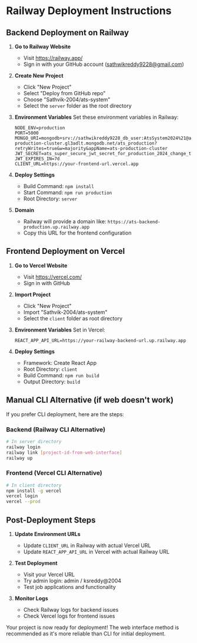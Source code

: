 # Railway Deployment Instructions

## Backend Deployment on Railway

1. **Go to Railway Website**
   - Visit https://railway.app/
   - Sign in with your GitHub account (sathwikreddy9228@gmail.com)

2. **Create New Project**
   - Click "New Project"
   - Select "Deploy from GitHub repo"
   - Choose "Sathvik-2004/ats-system"
   - Select the `server` folder as the root directory

3. **Environment Variables**
   Set these environment variables in Railway:
   ```
   NODE_ENV=production
   PORT=5000
   MONGO_URI=mongodb+srv://sathwikreddy9228_db_user:AtsSystem2024%21@ats-production-cluster.gl3adlt.mongodb.net/ats_production?retryWrites=true&w=majority&appName=ats-production-cluster
   JWT_SECRET=ats_super_secure_jwt_secret_for_production_2024_change_this_key
   JWT_EXPIRES_IN=7d
   CLIENT_URL=https://your-frontend-url.vercel.app
   ```

4. **Deploy Settings**
   - Build Command: `npm install`
   - Start Command: `npm run production`
   - Root Directory: `server`

5. **Domain**
   - Railway will provide a domain like: `https://ats-backend-production.up.railway.app`
   - Copy this URL for the frontend configuration

## Frontend Deployment on Vercel

1. **Go to Vercel Website**
   - Visit https://vercel.com/
   - Sign in with GitHub

2. **Import Project**
   - Click "New Project"
   - Import "Sathvik-2004/ats-system"
   - Select the `client` folder as root directory

3. **Environment Variables**
   Set in Vercel:
   ```
   REACT_APP_API_URL=https://your-railway-backend-url.up.railway.app
   ```

4. **Deploy Settings**
   - Framework: Create React App
   - Root Directory: `client`
   - Build Command: `npm run build`
   - Output Directory: `build`

## Manual CLI Alternative (if web doesn't work)

If you prefer CLI deployment, here are the steps:

### Backend (Railway CLI Alternative)
```bash
# In server directory
railway login
railway link [project-id-from-web-interface]
railway up
```

### Frontend (Vercel CLI Alternative)
```bash
# In client directory
npm install -g vercel
vercel login
vercel --prod
```

## Post-Deployment Steps

1. **Update Environment URLs**
   - Update `CLIENT_URL` in Railway with actual Vercel URL
   - Update `REACT_APP_API_URL` in Vercel with actual Railway URL

2. **Test Deployment**
   - Visit your Vercel URL
   - Try admin login: admin / ksreddy@2004
   - Test job applications and functionality

3. **Monitor Logs**
   - Check Railway logs for backend issues
   - Check Vercel logs for frontend issues

Your project is now ready for deployment! The web interface method is recommended as it's more reliable than CLI for initial deployment.